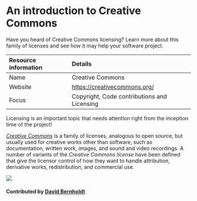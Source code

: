 # An introduction to Creative Commons
Have you heard of Creative Commons licensing? Learn more about this family of licenses and see how it may help your software project.

Resource information | Details 
:--- | :--- 
Name  | Creative Commons
Website | https://creativecommons.org/
Focus | Copyright, Code contributions and Licensing

Licensing is an important topic that needs attention right from the inception time of the project!

*[Creative Commons](https://creativecommons.org/)* is a family of licenses, analogous to open source, but usually used for creative works other than software, such as documentation, written work, images, and sound and video recordings.  A number of variants of the *Creative Commons license* have been defined that give the licensor control of how they want to handle attribution, derivative works, redistribution, and commercial use.

<img src='https://github.com/betterscientificsoftware/images/blob/master/Logo-class_creativecommons.jpg' class='logo' />

<!--- Too large
![alt text](https://mirrors.creativecommons.org/presskit/logos/cc.logo.large.png "Creative Commons Logo")
--->

#### Contributed by [David Bernholdt](http://github.com/bernhold "David Bernholdt")

<!---
Publish: yes
Categories: collaboration
Topics: licensing
Tags: website
Level: 2
Prerequisites: defaults
Aggregate: none
--->
